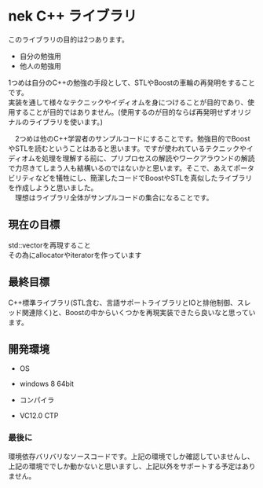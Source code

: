 # nek C++ ライブラリ
このライブラリの目的は2つあります。

* 自分の勉強用
* 他人の勉強用

 1つめは自分のC++の勉強の手段として、STLやBoostの車輪の再発明をすることです。  
実装を通して様々なテクニックやイディオムを身につけることが目的であり、使用することが目的ではありません。(使用するのが目的ならば再発明せずオリジナルのライブラリを使います。)  
  
　2つめは他のC++学習者のサンプルコードにすることです。勉強目的でBoostやSTLを読むということはあると思います。ですが使われているテクニックやイディオムを処理を理解する前に、プリプロセスの解読やワークアラウンドの解読で力尽きてしまう人も結構いるのではないかと思います。そこで、あえてポータビリティなどを犠牲にし、簡潔したコードでBoostやSTLを真似したライブラリを作成しようと思いました。  
　理想はライブラリ全体がサンプルコードの集合になることです。

## 現在の目標
std::vectorを再現すること  
その為にallocatorやiteratorを作っています

## 最終目標
C++標準ライブラリ(STL含む、言語サポートライブラリとIOと排他制御、スレッド関連除く)と、Boostの中からいくつかを再現実装できたら良いなと思っています。

## 開発環境
 * OS
  - windows 8 64bit
 * コンパイラ
  - VC12.0 CTP

### 最後に  
環境依存バリバリなソースコードです。上記の環境でしか確認していませんし、上記の環境ででしか動かないと思いますし、上記以外をサポートする予定はありません。